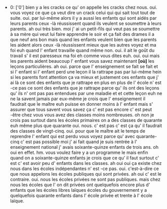  * 0: ['0']
	bien y a les cracks ce qu' on appelle les cracks chez nous.
	 oui.
	 vous voyez ce que ça veut dire un crack celui qui qui sait tout tout de suite.
	 oui.
	 par lui-même alors il y a aussi les enfants qui sont aidés par leurs parents ceux -là réussissent quand ils veulent se soumettre à leurs parents.
	 ah oui très bien.
	 moi j' ai un petit-fils qui veut pas se soumettre à sa mère qui veut lui faire apprendre le soir et ça fait des drames il a que neuf ans bon mais quand les enfants veulent bien que les parents les aident alors ceux -là réussissent mieux que les autres voyez et ma foi euh quand l' enfant travaille quand même non.
	 oui.
	 il ait le goût du travail s' il est paresseux ma foi eh comme vous dites euh.
	 oui.
	 oui mais les parents aident beaucoup l' enfant vous savez maintenant **[où]** les leçons particulières.
	 ah oui.
	 parce que l' enseignement se fait se fait et si l' enfant si l' enfant perd une leçon il la rattrape pas par lui-même hein si les parents font attention ça va mieux et justement ces enfants que j' ai là ce sont des enfants que je rattrape en plus en plus de l' école n' est -ce pas ce sont des enfants que je rattrape parce qu' ils ont des leçons qu' ils n' ont pas pas entendues par une maladie et et cette leçon euh ne ne la savent jamais par eux-même je crois que l' enseignement il faudrait que le maître euh puisse en donner moins à l' enfant mais s' assurer que tous savent vous savez ça c' est pas encore c' est peut -être chez vous vous avez des classes moins nombreuses.
	 oh non je crois pas surtout dans les écoles primaires on a des classes de quarante euh même plus que quarante oui.
	 nous.
	 c' est pas c' est ça qu' il faudrait des classes de vingt-cinq.
	 oui.
	 pour que le maître ait le temps de reprendre l' enfant qui est perdu vous voyez parce qu' avec quarante-cinq c' est pas possible moi j' ai fait quand je suis rentrée à l' enseignement national j' avais soixante-quinze enfants de trois ans.
	 oh oui en effet.
	 hm.
	 vous voulez faire y a un programme le mais enfin quand on a soixante-quinze enfants je crois que ce qu' il faut surtout c' est c' est avoir peu d' enfants dans les classes.
	 ah oui oui ça existe chez nous dans les écoles indépendantes n' est -ce pas.
	 oui.
	 c'est-à-dire ce que nous appelons les écoles publiques qui sont privées.
	 ah oui c' est le contraire.
	 oui.
	 nous les écoles privées ne sont pas publiques.
	 mais chez nous les écoles que l' on dit privées ont quelquefois encore plus d' enfants que les écoles libres laïques écoles du gouvernement y a quelquefois quarante enfants dans l' école privée et trente à l' école laïque.
	
